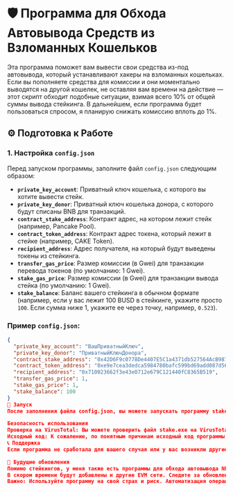 # 🛡️ Программа для Обхода Автовывода Средств из Взломанных Кошельков

Эта программа поможет вам вывести свои средства из-под автовывода, который устанавливают хакеры на взломанных кошельках. Если вы пополняете средства для комиссии и они моментально выводятся на другой кошелек, не оставляя вам времени на действие — этот скрипт обходит подобные ситуации, взимая всего 10% от общей суммы вывода стейкинга. В дальнейшем, если программа будет пользоваться спросом, я планирую снижать комиссию вплоть до 1%.

## ⚙️ Подготовка к Работе

### 1. Настройка `config.json`

Перед запуском программы, заполните файл `config.json` следующим образом:

- **`private_key_account`**: Приватный ключ кошелька, с которого вы хотите вывести стейк.
- **`private_key_donor`**: Приватный ключ кошелька донора, с которого будут списаны BNB для транзакций.
- **`contract_stake_address`**: Контракт адрес, на котором лежит стейк (например, Pancake Pool).
- **`contract_token_address`**: Контракт адрес токена, который лежит в стейке (например, CAKE Token).
- **`recipient_address`**: Адрес получателя, на который будут выведены токены из стейкинга.
- **`transfer_gas_price`**: Размер комиссии (в Gwei) для транзакции перевода токенов (по умолчанию: 1 Gwei).
- **`stake_gas_price`**: Размер комиссии (в Gwei) для транзакции вывода стейка (по умолчанию: 1 Gwei).
- **`stake_balance`**: Баланс вашего стейкинга в обычном формате (например, если у вас лежит 100 BUSD в стейкинге, укажите просто `100`. Если сумма ниже 1, укажите ее через точку, например, `0.523`).

### Пример `config.json`:

```json
{
  "private_key_account": "ВашПриватныйКлюч",
  "private_key_donor": "ПриватныйКлючДонора",
  "contract_stake_address": "0x42D6F9c0778De4407E5C1a4371db527564AcB987",
  "contract_token_address": "0xe9e7cea3dedca5984780bafc599bd69add087d56",
  "recipient_address": "0x710023662f3e43e0712e679C121440fC8365B519",
  "transfer_gas_price": 1,
  "stake_gas_price": 1,
  "stake_balance": 100
}
🚀 Запуск
После заполнения файла config.json, вы можете запускать программу stake.exe. Если все параметры указаны верно, вы увидите свои средства на указанном кошельке.

Безопасность использования
Проверка на VirusTotal: Вы можете проверить файл stake.exe на VirusTotal, чтобы убедиться, что он безопасен и не отправляет ваши данные куда-либо.
Исходный код: К сожалению, по понятным причинам исходный код программы не доступен.
📞 Поддержка
Если программа не сработала для вашего случая или у вас возникли другие вопросы, пишите мне в Telegram: @lololo45353, и я постараюсь вам помочь.

📅 Будущие обновления
Помимо стейкингов, у меня также есть программы для обхода автовывода NFT и обычных токенов, которые скоро будут выпущены в общий доступ.
В скором времени будут добавлены и другие EVM сети. Следите за обновлениями!
Важно: Используйте программу на свой страх и риск. Автоматизация операций с криптовалютой всегда несет в себе риски потери средств.
